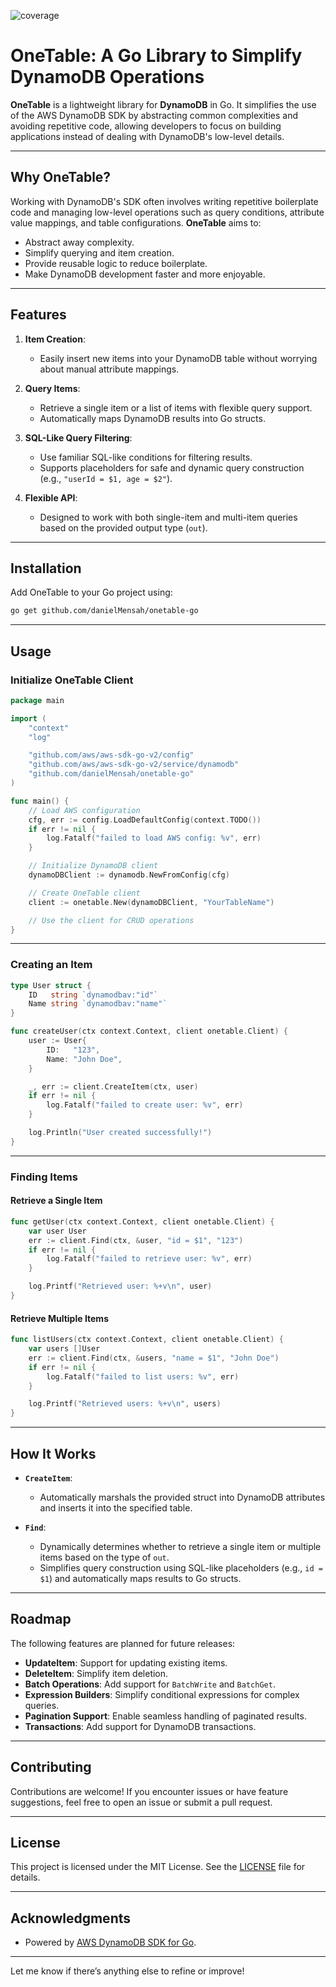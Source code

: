 ![coverage](https://raw.githubusercontent.com/danielMensah/onetable-go/badges/.badges/main/coverage.svg)
# **OneTable: A Go Library to Simplify DynamoDB Operations**

**OneTable** is a lightweight library for **DynamoDB** in Go. It simplifies the use of the AWS DynamoDB SDK by abstracting common complexities and avoiding repetitive code, allowing developers to focus on building applications instead of dealing with DynamoDB's low-level details.

---

## **Why OneTable?**

Working with DynamoDB's SDK often involves writing repetitive boilerplate code and managing low-level operations such as query conditions, attribute value mappings, and table configurations. **OneTable** aims to:
- Abstract away complexity.
- Simplify querying and item creation.
- Provide reusable logic to reduce boilerplate.
- Make DynamoDB development faster and more enjoyable.

---

## **Features**

1. **Item Creation**:
    - Easily insert new items into your DynamoDB table without worrying about manual attribute mappings.

2. **Query Items**:
    - Retrieve a single item or a list of items with flexible query support.
    - Automatically maps DynamoDB results into Go structs.

3. **SQL-Like Query Filtering**:
    - Use familiar SQL-like conditions for filtering results.
    - Supports placeholders for safe and dynamic query construction (e.g., `"userId = $1, age = $2"`).

4. **Flexible API**:
    - Designed to work with both single-item and multi-item queries based on the provided output type (`out`).

---

## **Installation**

Add OneTable to your Go project using:
```bash
go get github.com/danielMensah/onetable-go
```

---

## **Usage**

### **Initialize OneTable Client**

```go
package main

import (
	"context"
	"log"

	"github.com/aws/aws-sdk-go-v2/config"
	"github.com/aws/aws-sdk-go-v2/service/dynamodb"
	"github.com/danielMensah/onetable-go"
)

func main() {
	// Load AWS configuration
	cfg, err := config.LoadDefaultConfig(context.TODO())
	if err != nil {
		log.Fatalf("failed to load AWS config: %v", err)
	}

	// Initialize DynamoDB client
	dynamoDBClient := dynamodb.NewFromConfig(cfg)

	// Create OneTable client
	client := onetable.New(dynamoDBClient, "YourTableName")

	// Use the client for CRUD operations
}
```

---

### **Creating an Item**

```go
type User struct {
	ID   string `dynamodbav:"id"`
	Name string `dynamodbav:"name"`
}

func createUser(ctx context.Context, client onetable.Client) {
	user := User{
		ID:   "123",
		Name: "John Doe",
	}

	_, err := client.CreateItem(ctx, user)
	if err != nil {
		log.Fatalf("failed to create user: %v", err)
	}

	log.Println("User created successfully!")
}
```

---

### **Finding Items**

#### **Retrieve a Single Item**
```go
func getUser(ctx context.Context, client onetable.Client) {
	var user User
	err := client.Find(ctx, &user, "id = $1", "123")
	if err != nil {
		log.Fatalf("failed to retrieve user: %v", err)
	}

	log.Printf("Retrieved user: %+v\n", user)
}
```

#### **Retrieve Multiple Items**
```go
func listUsers(ctx context.Context, client onetable.Client) {
	var users []User
	err := client.Find(ctx, &users, "name = $1", "John Doe")
	if err != nil {
		log.Fatalf("failed to list users: %v", err)
	}

	log.Printf("Retrieved users: %+v\n", users)
}
```

---

## **How It Works**

- **`CreateItem`**:
    - Automatically marshals the provided struct into DynamoDB attributes and inserts it into the specified table.

- **`Find`**:
    - Dynamically determines whether to retrieve a single item or multiple items based on the type of `out`.
    - Simplifies query construction using SQL-like placeholders (e.g., `id = $1`) and automatically maps results to Go structs.

---

## **Roadmap**

The following features are planned for future releases:
- **UpdateItem**: Support for updating existing items.
- **DeleteItem**: Simplify item deletion.
- **Batch Operations**: Add support for `BatchWrite` and `BatchGet`.
- **Expression Builders**: Simplify conditional expressions for complex queries.
- **Pagination Support**: Enable seamless handling of paginated results.
- **Transactions**: Add support for DynamoDB transactions.

---

## **Contributing**

Contributions are welcome! If you encounter issues or have feature suggestions, feel free to open an issue or submit a pull request.

---

## **License**

This project is licensed under the MIT License. See the [LICENSE](LICENSE) file for details.

---

## **Acknowledgments**

- Powered by [AWS DynamoDB SDK for Go](https://github.com/aws/aws-sdk-go-v2).

---

Let me know if there’s anything else to refine or improve!
